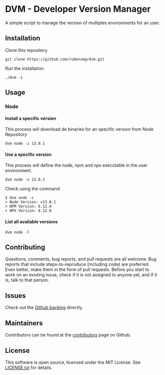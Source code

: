 # DVM - Developer Version Manager

A simple script to manage the version of multiples environments for an user.

## Installation

Clone this repository

```shell
git clone https://github.com/rubensmg/dvm.git
```

Run the installation

```shell
./dvm -i
```

## Usage

### Node

#### Install a specific version

This process will download de binaries for an specific version from Node Repository

```shell
dvm node -i 13.0.1
```

#### Use a specific version

This process will define the node, npm and npx executable in the user environment.

```shell
dvm node -s 13.0.1
```

Check using the command

```shell
$ dvm node -c
> Node Version: v13.0.1
> NPM Version: 6.12.0
> NPX Version: 6.12.0
```

#### List all available versions

```shell
dvm node -l
```

## Contributing

Questions, comments, bug reports, and pull requests are all welcome.
Bug reports that include steps-to-reproduce (including code) are
preferred. Even better, make them in the form of pull requests.
Before you start to work on an existing issue, check if it is not assigned
to anyone yet, and if it is, talk to that person.

## Issues

Check out the [Github backlog](https://github.com/rubensmg/nvm/issues) directly.

## Maintainers

Contributors can be found at the [contributors](https://github.com/rubensmg/nvm/graphs/contributors) page on Github.

## License

This software is open source, licensed under the MIT License.
See [LICENSE.txt](https://github.com/rubensmg/nvm/blob/master/LICENSE) for details.
